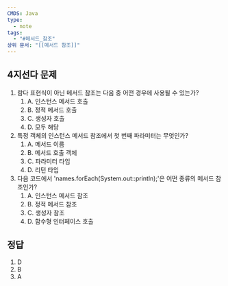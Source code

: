 ```yaml
---
CMDS: Java
type:
  - note
tags:
  - "#메서드_참조"
상위 문서: "[[메서드 참조]]"
---
```

## 4지선다 문제
1. 람다 표현식이 아닌 메서드 참조는 다음 중 어떤 경우에 사용될 수 있는가?
	1. A. 인스턴스 메서드 호출
	2. B. 정적 메서드 호출
	3. C. 생성자 호출
	4. D. 모두 해당
2. 특정 객체의 인스턴스 메서드 참조에서 첫 번째 파라미터는 무엇인가?
	1. A. 메서드 이름
	2. B. 메서드 호출 객체
	3. C. 파라미터 타입
	4. D. 리턴 타입
3. 다음 코드에서 'names.forEach(System.out::println);'은 어떤 종류의 메서드 참조인가?
	1. A. 인스턴스 메서드 참조
	2. B. 정적 메서드 참조
	3. C. 생성자 참조
	4. D. 함수형 인터페이스 호출

## 정답
1. D
2. B
3. A
